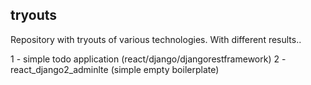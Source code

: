 ## tryouts

Repository with tryouts of various technologies. With different results..

1 - simple todo application (react/django/djangorestframework)
2 - react_django2_adminlte (simple empty boilerplate)
